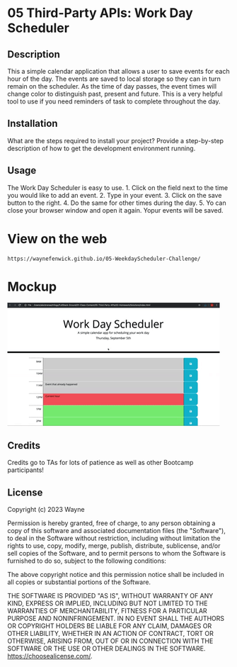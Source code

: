 # 05 Third-Party APIs: Work Day Scheduler

## Description

This a simple calendar application that allows a user to save events for each hour of the day. The events are saved to local storage so they can in turn remain on the scheduler. As the time of day passes, the event times will change color to distinguish past, present and future. This is a very helpful tool to use if you need reminders of task to complete throughout the day.


## Installation

What are the steps required to install your project? Provide a step-by-step description of how to get the development environment running.

## Usage

The Work Day Scheduler is easy to use.
    1. Click on the field next to the time you would like to add an event.
    2. Type in your event.
    3. Click on the save button to the right.
    4. Do the same for other times during the day.
    5. Yo can close your browser window and open it again. Yopur events will be saved.
    
# View on the web
    https://waynefenwick.github.io/05-WeekdayScheduler-Challenge/

# Mockup
![Start.](./Assets/05-third-party-apis-homework-demo.gif)



## Credits

Credits go to TAs for lots of patience as well as other Bootcamp participants!


## License

Copyright (c) 2023 Wayne

Permission is hereby granted, free of charge, to any person obtaining a copy of this software and associated documentation files (the "Software"), to deal in the Software without restriction, including without limitation the rights to use, copy, modify, merge, publish, distribute, sublicense, and/or sell copies of the Software, and to permit persons to whom the Software is furnished to do so, subject to the following conditions:

The above copyright notice and this permission notice shall be included in all copies or substantial portions of the Software.

THE SOFTWARE IS PROVIDED "AS IS", WITHOUT WARRANTY OF ANY KIND, EXPRESS OR IMPLIED, INCLUDING BUT NOT LIMITED TO THE WARRANTIES OF MERCHANTABILITY, FITNESS FOR A PARTICULAR PURPOSE AND NONINFRINGEMENT. IN NO EVENT SHALL THE AUTHORS OR COPYRIGHT HOLDERS BE LIABLE FOR ANY CLAIM, DAMAGES OR OTHER LIABILITY, WHETHER IN AN ACTION OF CONTRACT, TORT OR OTHERWISE, ARISING FROM, OUT OF OR IN CONNECTION WITH THE SOFTWARE OR THE USE OR OTHER DEALINGS IN THE SOFTWARE. https://choosealicense.com/.

